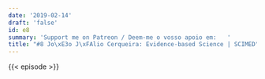 ```yaml
---
date: '2019-02-14'
draft: 'false'
id: e8
summary: 'Support me on Patreon / Deem-me o vosso apoio em:   '
title: "#8 Jo\xE3o J\xFAlio Cerqueira: Evidence-based Science | SCIMED"
---
```

{{< episode >}}
